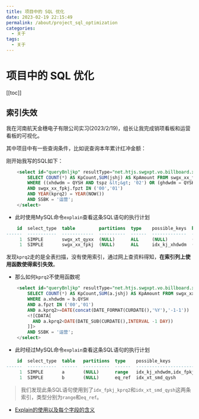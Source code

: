 ```yaml
---
title: 项目中的 SQL 优化
date: 2023-02-19 22:15:49
permalink: /about/project_sql_optimization
categories:
  - 关于
tags:
  - 关于
---
```

# 项目中的 SQL 优化

[[toc]]

## 索引失效

我在河南航天金穗电子有限公司实习(2023/2/19)，组长让我完成销项看板和运营看板的可视化。

其中项目中有一些查询条件，比如说查询本年累计红冲金额：

刚开始我写的SQL如下：

```sql
    <select id="queryBnljkp" resultType="net.htjs.swgxpt.vo.billboard.xsyykb.KpCountAndAmountVo">
        SELECT COUNT(*) AS KpCount,SUM(jshj) AS KpAmount FROM swgx_xx_fpkj,swgx_xt_qyxx
        WHERE ((xhdwdm = QYSH AND tspz &lt;&gt; '02') OR (ghdwdm = QYSH AND tspz='02'))
        AND swgx_xx_fpkj.fpzt IN ('00','01')
        AND YEAR(kprq2) = YEAR(NOW())
        AND SSBK = '运营';
    </select>
```

+ 此时使用MySQL命令`explain`查看这条SQL语句的执行计划

```sql {3,4}
    id  select_type  table         partitions  type    possible_keys  key     key_len  ref       rows  filtered  Extra                                               
------  -----------  ------------  ----------  ------  -------------  ------  -------  ------  ------  --------  ----------------------------------------------------
     1  SIMPLE       swgx_xt_qyxx  (NULL)      ALL     (NULL)         (NULL)  (NULL)   (NULL)      66     10.00  Using where                                         
     1  SIMPLE       swgx_xx_fpkj  (NULL)      ALL     idx_kj_xhdwdm  (NULL)  (NULL)   (NULL)    1687      1.98  Using where; Using join buffer (Block Nested Loop)  
```

发现`kprq2`走的是全表扫描，没有使用索引，通过网上查资料得知，**在索引列上使用函数使得索引失效**。

+ 那么如何`kprq2`不使用函数呢

```sql
    <select id="queryBnljkp" resultType="net.htjs.swgxpt.vo.billboard.xsyykb.KpCountAndAmountVo">
        SELECT COUNT(*) AS KpCount,SUM(a.jshj) AS KpAmount FROM swgx_xx_fpkj a,swgx_xt_qyxx b
        WHERE a.xhdwdm = b.QYSH
        AND a.fpzt IN ('00','01')
        AND a.kprq2>=DATE(concat(DATE_FORMAT(CURDATE(),'%Y'),'-1-1'))
        <![CDATA[
          AND a.kprq2<DATE(DATE_SUB(CURDATE(),INTERVAL -1 DAY))
        ]]>
        AND SSBK = '运营';
    </select>
```

+ 此时经过MySQL命令`explain`查看这条SQL语句的执行计划

```sql {3,4}
    id  select_type  table   partitions  type    possible_keys                               key              key_len  ref                     rows  filtered  Extra                               
------  -----------  ------  ----------  ------  ------------------------------------------  ---------------  -------  --------------------  ------  --------  ------------------------------------
     1  SIMPLE       a       (NULL)      range   idx_kj_xhdwdm,idx_fpkj_fpzt,idx_fpkj_kprq2  idx_fpkj_kprq2   4        (NULL)                  1164     56.20  Using index condition; Using where  
     1  SIMPLE       b       (NULL)      eq_ref  idx_xt_smd_qysh                             idx_xt_smd_qysh  68       swgxpt_test.a.xhdwdm       1     10.00  Using index condition; Using where
```

> 我们发现此条SQL语句使用到了`idx_fpkj_kprq2`和`idx_xt_smd_qysh`这两条索引，类型分别为`range`和`eq_ref`。

+ [Explain的使用以及每个字段的含义](/database/MySQL/MySQL_Advanced_index/#explain)

